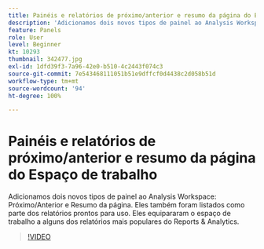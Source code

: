 ```yaml
---
title: Painéis e relatórios de próximo/anterior e resumo da página do Espaço de trabalho
description: 'Adicionamos dois novos tipos de painel ao Analysis Workspace: Próximo/Anterior e Resumo da página. Eles também foram listados como parte dos relatórios prontos para uso. Eles equipararam o espaço de trabalho a alguns dos relatórios mais populares do Reports & Analytics.'
feature: Panels
role: User
level: Beginner
kt: 10293
thumbnail: 342477.jpg
exl-id: 1dfd39f3-7a96-42e0-b510-4c2443f074c3
source-git-commit: 7e543468111051b51e9dffcf0d4438c2d058b51d
workflow-type: tm+mt
source-wordcount: '94'
ht-degree: 100%

---
```


# Painéis e relatórios de próximo/anterior e resumo da página do Espaço de trabalho

Adicionamos dois novos tipos de painel ao Analysis Workspace: Próximo/Anterior e Resumo da página. Eles também foram listados como parte dos relatórios prontos para uso. Eles equipararam o espaço de trabalho a alguns dos relatórios mais populares do Reports &amp; Analytics.

>[!VIDEO](https://video.tv.adobe.com/v/342477/?quality=12&learn=on)
